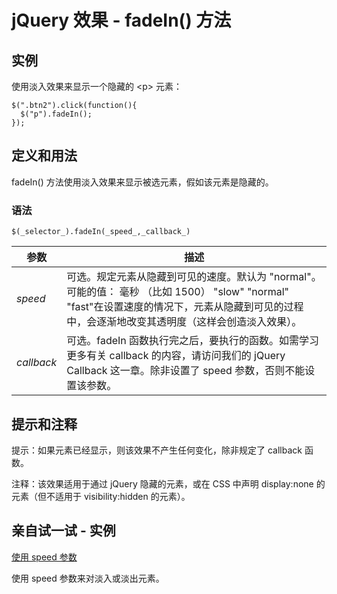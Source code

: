 # jQuery 效果 - fadeIn() 方法



## 实例

使用淡入效果来显示一个隐藏的 &lt;p&gt; 元素：

```
$(".btn2").click(function(){
  $("p").fadeIn();
});

```

## 定义和用法

fadeIn() 方法使用淡入效果来显示被选元素，假如该元素是隐藏的。

### 语法

```
$(_selector_).fadeIn(_speed_,_callback_)
```

| 参数 | 描述 |
| --- | --- |
| _speed_ | 可选。规定元素从隐藏到可见的速度。默认为 "normal"。可能的值：   毫秒 （比如 1500）   "slow"   "normal"   "fast"在设置速度的情况下，元素从隐藏到可见的过程中，会逐渐地改变其透明度（这样会创造淡入效果）。 |
| _callback_ | 可选。fadeIn 函数执行完之后，要执行的函数。如需学习更多有关 callback 的内容，请访问我们的 jQuery Callback 这一章。除非设置了 speed 参数，否则不能设置该参数。 |

## 提示和注释

提示：如果元素已经显示，则该效果不产生任何变化，除非规定了 callback 函数。

注释：该效果适用于通过 jQuery 隐藏的元素，或在 CSS 中声明 display:none 的元素（但不适用于 visibility:hidden 的元素）。

## 亲自试一试 - 实例

[使用 speed 参数](/tiy/t.asp?f=jquery_effect_fadeout_fadein_speed)

使用 speed 参数来对淡入或淡出元素。
